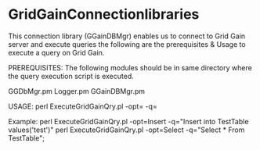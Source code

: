 # GridGainConnectionlibraries
This connection library (GGainDBMgr) enables us to connect to Grid Gain server and execute queries
the following are the prerequisites & Usage to execute a query on Grid Gain.

PREREQUISITES: The following modules should be in same directory where the query execution script 
is executed.

GGDbMgr.pm
Logger.pm
GGainDBMgr.pm




USAGE: perl ExecuteGridGainQry.pl -opt=<DBOperation> -q=<query string>

Example: perl ExecuteGridGainQry.pl -opt=Insert -q=\"Insert into TestTable values('test')\"
	       perl ExecuteGridGainQry.pl -opt=Select -q=\"Select * From TestTable\";

